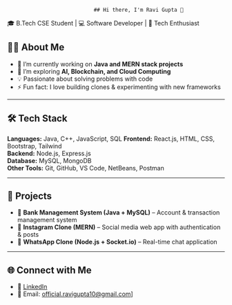                                 ## Hi there, I'm Ravi Gupta 👋

🎓 B.Tech CSE Student | 💻 Software Developer | 🚀 Tech Enthusiast 

## 👨‍💻 About Me  
- 🔭 I’m currently working on **Java and MERN stack projects**  
- 🌱 I’m exploring **AI, Blockchain, and Cloud Computing**  
- 💡 Passionate about solving problems with code  
- ⚡ Fun fact: I love building clones & experimenting with new frameworks  

---

## 🛠️ Tech Stack  
**Languages:** Java, C++, JavaScript, SQL
**Frontend:** React.js, HTML, CSS, Bootstrap, Tailwind  
**Backend:** Node.js, Express.js  
**Database:** MySQL, MongoDB  
**Other Tools:** Git, GitHub, VS Code, NetBeans, Postman  

---

## 📌 Projects  
- 🏦 **Bank Management System (Java + MySQL)** – Account & transaction management system
- 📱 **Instagram Clone (MERN)** – Social media web app with authentication & posts  
- 📩 **WhatsApp Clone (Node.js + Socket.io)** – Real-time chat application   

---

## 🌐 Connect with Me  
- 💼 [LinkedIn](https://www.linkedin.com/in/ravi-gupta-b91049270/)  
- 📧 Email: official.ravigupta10@gmail.com] 
